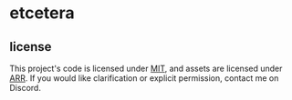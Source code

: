 # etcetera

## license
This project's code is licensed under [MIT](LICENSE), and assets are licensed under [ARR](LICENSE_ASSETS). If you would like clarification or explicit permission, contact me on Discord.
